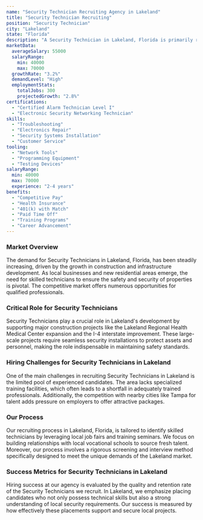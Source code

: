 ```yaml
---
name: "Security Technician Recruiting Agency in Lakeland"
title: "Security Technician Recruiting"
position: "Security Technician"
city: "Lakeland"
state: "Florida"
description: "A Security Technician in Lakeland, Florida is primarily responsible for installing, programming, and servicing security systems while complying with codes, regulations, and standards."
marketData:
  averageSalary: 55000
  salaryRange:
    min: 40000
    max: 70000
  growthRate: "3.2%"
  demandLevel: "High"
  employmentStats:
    totalJobs: 300
    projectedGrowth: "2.8%"
certifications:
  - "Certified Alarm Technician Level I"
  - "Electronic Security Networking Technician"
skills:
  - "Troubleshooting"
  - "Electronics Repair"
  - "Security Systems Installation"
  - "Customer Service"
tooling:
  - "Network Tools"
  - "Programming Equipment"
  - "Testing Devices"
salaryRange:
  min: 40000
  max: 70000
  experience: "2-4 years"
benefits:
  - "Competitive Pay"
  - "Health Insurance"
  - "401(k) with Match"
  - "Paid Time Off"
  - "Training Programs"
  - "Career Advancement"
---
```


### Market Overview
The demand for Security Technicians in Lakeland, Florida, has been steadily increasing, driven by the growth in construction and infrastructure development. As local businesses and new residential areas emerge, the need for skilled technicians to ensure the safety and security of properties is pivotal. The competitive market offers numerous opportunities for qualified professionals.

### Critical Role for Security Technicians
Security Technicians play a crucial role in Lakeland's development by supporting major construction projects like the Lakeland Regional Health Medical Center expansion and the I-4 interstate improvement. These large-scale projects require seamless security installations to protect assets and personnel, making the role indispensable in maintaining safety standards.

### Hiring Challenges for Security Technicians in Lakeland
One of the main challenges in recruiting Security Technicians in Lakeland is the limited pool of experienced candidates. The area lacks specialized training facilities, which often leads to a shortfall in adequately trained professionals. Additionally, the competition with nearby cities like Tampa for talent adds pressure on employers to offer attractive packages.

### Our Process
Our recruiting process in Lakeland, Florida, is tailored to identify skilled technicians by leveraging local job fairs and training seminars. We focus on building relationships with local vocational schools to source fresh talent. Moreover, our process involves a rigorous screening and interview method specifically designed to meet the unique demands of the Lakeland market.

### Success Metrics for Security Technicians in Lakeland
Hiring success at our agency is evaluated by the quality and retention rate of the Security Technicians we recruit. In Lakeland, we emphasize placing candidates who not only possess technical skills but also a strong understanding of local security requirements. Our success is measured by how effectively these placements support and secure local projects.